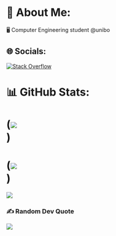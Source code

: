 <!--VBacchelli/VBacchelli** is a ✨ _special_ ✨ repository because its `README.md` (this file) appears on your GitHub profile.-->
# 💫 About Me:
🖥️ Computer Engineering student @unibo


## 🌐 Socials:
[![Stack Overflow](https://img.shields.io/badge/-Stackoverflow-FE7A16?logo=stack-overflow&logoColor=white)](https://stackoverflow.com/users/23055445) 
# 📊 GitHub Stats:
# (![](https://github-readme-stats.vercel.app/api?username=VBacchelli&theme=tokyonight&hide_border=false&include_all_commits=false&count_private=false)<br/>)
# (![](https://github-readme-streak-stats.herokuapp.com/?user=VBacchelli&theme=tokyonight&hide_border=false)<br/>)
![](https://github-readme-stats.vercel.app/api/top-langs/?username=VBacchelli&theme=tokyonight&hide_border=false&include_all_commits=false&count_private=false&layout=compact)

### ✍️ Random Dev Quote
![](https://quotes-github-readme.vercel.app/api?type=horizontal&theme=tokyonight)

<!-- Proudly created with GPRM ( https://gprm.itsvg.in ) -->
